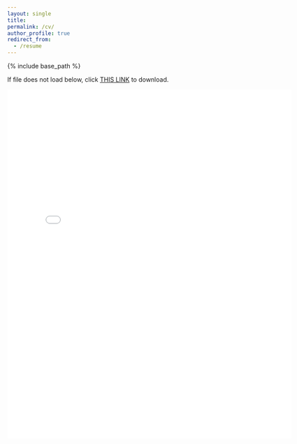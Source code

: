 ```yaml
---
layout: single
title:
permalink: /cv/
author_profile: true
redirect_from:
  - /resume
---
```


{% include base_path %}

If file does not load below, click [THIS LINK](https://chaohanch.github.io/files/CV_ChaoHan_20220206.pdf) to download.

<embed src="{{ site.baseurl }}/files/CV_ChaoHan_20220206.pdf" width="650" height="800" type='application/pdf'>
